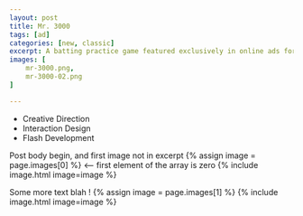 ```yaml
---
layout: post
title: Mr. 3000
tags: [ad]
categories: [new, classic]
excerpt: A batting practice game featured exclusively in online ads for the theatrical release of Mr. 3000.
images: [
	mr-3000.png, 
	mr-3000-02.png
]

---
```


- Creative Direction
- Interaction Design
- Flash Development

Post body begin, and first image not in excerpt
{% assign image = page.images[0] %} <-- first element of the array is zero
{% include image.html image=image %}

Some more text blah !
{% assign image = page.images[1] %}
{% include image.html image=image %}